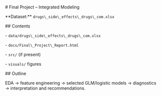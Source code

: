 \# Final Project – Integrated Modeling



\*\*Dataset:\*\* `drugs\_side\_effects\_drugs\_com.xlsx`



\## Contents

\- `data/drugs\_side\_effects\_drugs\_com.xlsx`

\- `docs/Final\_Project\_Report.html`

\- `src/` (if present)

\- `visuals/` figures



\## Outline

EDA → feature engineering → selected GLM/logistic models → diagnostics → interpretation and recommendations.



